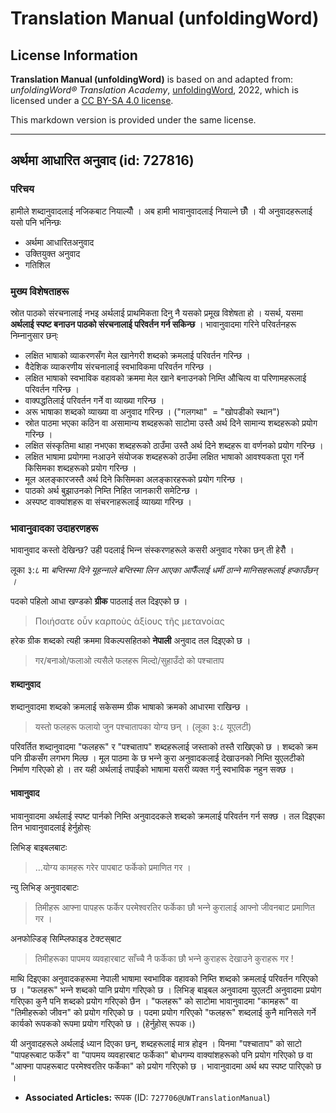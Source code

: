 # Translation Manual (unfoldingWord)

## License Information

**Translation Manual (unfoldingWord)** is based on and adapted from: _unfoldingWord® Translation Academy_, [unfoldingWord](https://unfoldingword.org/utw), 2022, which is licensed under a [CC BY-SA 4.0 license](https://creativecommons.org/licenses/by-sa/4.0/legalcode.en).

This markdown version is provided under the same license.



--------------------------------

## अर्थमा आधारित अनुवाद (id: 727816)

### परिचय

हामीले शब्दानुवादलाई नजिकबाट नियाल्यौँ । अब हामी भावानुवादलाई नियाल्ने छौँ । यी अनुवादहरूलाई यसो पनि भनिन्छः

* अर्थमा आधारितअनुवाद
* उक्तियुक्त अनुवाद
* गतिशिल

### मुख्य विशेषताहरू

स्रोत पाठको संरचनालाई नभइ अर्थलाई प्राथमिकता दिनु नै यसको प्रमूख विशेषता हो । यसर्थ, यसमा **अर्थलाई स्पष्ट बनाउन पाठको संरचनालाई परिवर्तन गर्न सकिन्छ** । भावानुवादमा गरिने परिवर्तनहरू निम्‍नानुसार छन्ः

* लक्षित भाषाको व्याकरणसँग मेल खानेगरी शब्दको क्रमलाई परिवर्तन गरिन्छ ।
* वैदेशिक व्याकरणीय संरचनालाई स्वभाविकमा परिवर्तन गरिन्छ ।
* लक्षित भाषाको स्वभाविक वहावको क्रममा मेल खाने बनाउनको निम्ति औचित्य वा परिणामहरूलाई परिवर्तन गरिन्छ ।
* वाक्पद्धतिलाई परिवर्तन गर्ने वा व्याख्या गरिन्छ ।
* अरू भाषाका शब्दको व्याख्या वा अनुवाद गरिन्छ । ("गलगथा" ‍ \= "खोपडीको स्थान")
* स्रोत पाठमा भएका कठिन वा असामान्य शब्दहरूको साटोमा उस्तै अर्थ दिने सामान्य शब्दहरूको प्रयोग गरिन्छ ।
* लक्षित संस्कृतिमा थाहा नभएका शब्दहरूको ठाउँमा उस्तै अर्थ दिने शब्दहरू वा वर्णनको प्रयोग गरिन्छ ।
* लक्षित भाषामा प्रयोगमा नआउने संयोजक शब्दहरूको ठाउँमा लक्षित भाषाको आवश्यकता पूरा गर्ने किसिमका शब्दहरूको प्रयोग गरिन्छ ।
* मूल अलङ्‍कारजस्तै अर्थ दिने किसिमका अलङ्‍कारहरूको प्रयोग गरिन्छ ।
* पाठको अर्थ बुझाउनको निम्ति निहित जानकारी समेटिन्छ ।
* अस्पष्ट वाक्यांशहरू वा संचरनाहरूलाई व्याख्या गरिन्छ ।

### भावानुवादका उदाहरणहरू

भावानुवाद कस्तो देखिन्छ? उही पदलाई भिन्‍न संस्करणहरूले कसरी अनुवाद गरेका छन् ती हेरौँ ।

लूका ३:८ मा *बप्तिस्मा दिने यूहन्‍नाले बप्तिस्मा लिन आएका आफैँलाई धर्मी ठान्‍ने मानिसहरूलाई हप्काउँछन् ।*

पदको पहिलो आधा खण्डको **ग्रीक** पाठलाई तल दिइएको छ ।

> Ποιήσατε οὖν καρποὺς ἀξίους τῆς μετανοίας

हरेक ग्रीक शब्दको त्यही क्रममा विकल्पसहितको **नेपाली** अनुवाद तल दिइएको छ ।

> गर/बनाओ/फलाओ त्यसैले फलहरू मिल्दो/सुहाउँदो को पश्‍चाताप

#### शब्दानुवाद

शब्दानुवादमा शब्दको क्रमलाई सकेसम्म ग्रीक भाषाको क्रमको आधारमा राखिन्छ ।

> यस्तो फलहरू फलायो जुन पश्‍चातापका योग्य छन् । (लूका ३:८ यूएलटी)

परिवर्तित शब्दानुवादमा "फलहरू" र "पश्‍चाताप" शब्दहरूलाई जस्ताको तस्तै राखिएको छ । शब्दको क्रम पनि ग्रीकसँग लगभग मिल्छ । मूल पाठमा के छ भन्‍ने कुरा अनुवादकलाई देखाउनको निम्ति युएलटीको निर्माण गरिएको हो । तर यही अर्थलाई तपाईंको भाषामा यसरी व्यक्त गर्नु स्वभाविक नहुन सक्छ ।

#### भावानुवाद

भावानुवादमा अर्थलाई स्पष्ट पार्नको निम्ति अनुवाददकले शब्दको क्रमलाई परिवर्तन गर्न सक्छ । तल दिइएका तिन भावानुवादलाई हेर्नुहोस्ः

लिभिङ् बाइबलबाटः

> …योग्य कामहरू गरेर पापबाट फर्केको प्रमाणित गर ।

न्यु लिभिङ् अनुवादबाटः

> तिमीहरू आफ्ना पापहरू फर्केर परमेश्‍वरतिर फर्केका छौ भन्‍ने कुरालाई आफ्नो जीवनबाट प्रमाणित गर ।

अनफोल्डिङ् सिम्प्लिफाइड टेक्टस्‌बाट

> तिमीहरूका पापमय व्यवहारबाट साँच्चै नै फर्केका छौ भन्‍ने कुराहरू देखाउने कुराहरू गर !

माथि दिइएका अनुवादकहरूमा नेपाली भाषामा स्वभाविक वहावको निम्ति शब्दको क्रमलाई परिवर्तन गरिएको छ । "फलहरू" भन्‍ने शब्दको पानि प्रयोग गरिएको छ । लिभिङ् बाइबल अनुवादमा युएलटी अनुवादमा प्रयोग गरिएका कुनै पनि शब्दको प्रयोग गरिएको छैन । "फलहरू" को साटोमा भावानुवादमा "कामहरू" वा "तिमीहरूको जीवन" को प्रयोग गरिएको छ । पदमा प्रयोग गरिएको "फलहरू" शब्दलाई कुनै मानिसले गर्ने कार्यको रूपकको रूपमा प्रयोग गरिएको छ । (हेर्नुहोस् रूपक।)

यी अनुवादहरूले अर्थलाई ध्यान दिएका छन्, शब्दहरूलाई मात्र होइन । यिनमा "पश्‍चाताप" को साटो "पापहरूबाट फर्केर" वा "पापमय व्यवहारबाट फर्केका" बोधगम्य वाक्यांशहरूको पनि प्रयोग गरिएको छ वा "आफ्ना पापहरूबाट परमेश्‍वरतिर फर्केका" को प्रयोग गरिएको छ । भावानुवादमा अर्थ थप स्पष्ट पारिएको छ ।

* **Associated Articles:** रूपक (ID: `727706@UWTranslationManual`)

